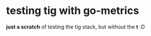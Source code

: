 # testing tig with go-metrics

**just a scratch** of testing the tig stack, but without the **t** :D